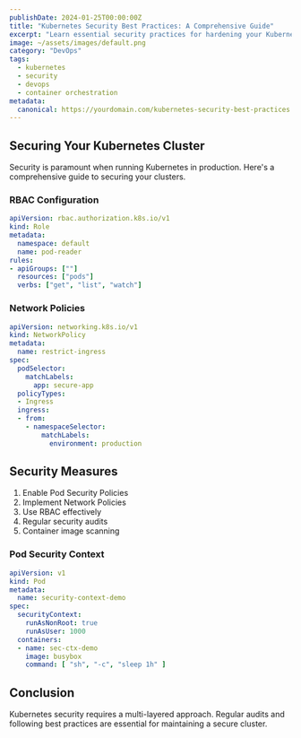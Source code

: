 ```yaml
---
publishDate: 2024-01-25T00:00:00Z
title: "Kubernetes Security Best Practices: A Comprehensive Guide"
excerpt: "Learn essential security practices for hardening your Kubernetes clusters, from RBAC to network policies."
image: ~/assets/images/default.png
category: "DevOps"
tags:
  - kubernetes
  - security
  - devops
  - container orchestration
metadata:
  canonical: https://yourdomain.com/kubernetes-security-best-practices
---
```


## Securing Your Kubernetes Cluster

Security is paramount when running Kubernetes in production. Here's a comprehensive guide to securing your clusters.

### RBAC Configuration

```yaml
apiVersion: rbac.authorization.k8s.io/v1
kind: Role
metadata:
  namespace: default
  name: pod-reader
rules:
- apiGroups: [""]
  resources: ["pods"]
  verbs: ["get", "list", "watch"]
```

### Network Policies

```yaml
apiVersion: networking.k8s.io/v1
kind: NetworkPolicy
metadata:
  name: restrict-ingress
spec:
  podSelector:
    matchLabels:
      app: secure-app
  policyTypes:
  - Ingress
  ingress:
  - from:
    - namespaceSelector:
        matchLabels:
          environment: production
```

## Security Measures

1. Enable Pod Security Policies
2. Implement Network Policies
3. Use RBAC effectively
4. Regular security audits
5. Container image scanning

### Pod Security Context

```yaml
apiVersion: v1
kind: Pod
metadata:
  name: security-context-demo
spec:
  securityContext:
    runAsNonRoot: true
    runAsUser: 1000
  containers:
  - name: sec-ctx-demo
    image: busybox
    command: [ "sh", "-c", "sleep 1h" ]
```

## Conclusion

Kubernetes security requires a multi-layered approach. Regular audits and following best practices are essential for maintaining a secure cluster.
